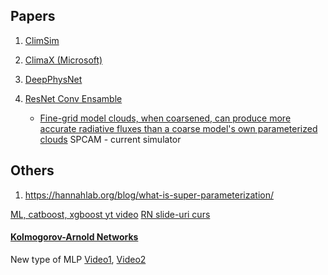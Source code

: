 ## Papers
1. [ClimSim](ClimSim.md)
2. [ClimaX (Microsoft)](ClimaX)
3. [DeepPhysNet](DeepPhysNet.md)
4. [ResNet Conv Ensamble](https://agupubs.onlinelibrary.wiley.com/doi/epdf/10.1029/2022MS003508)

	- [Fine-grid model clouds, when coarsened, can produce more accurate radiative fluxes than a coarse model's own parameterized clouds](https://agupubs.onlinelibrary.wiley.com/doi/full/10.1029/2023MS003949)
SPCAM - current simulator

## Others
1. https://hannahlab.org/blog/what-is-super-parameterization/


[ML, catboost, xgboost yt video](https://www.youtube.com/watch?v=o7cUF25hAbo)
[RN slide-uri curs](https://gdt050579.github.io/rn_course_fii/courses)

#### [Kolmogorov-Arnold Networks](PDF/KAN.pdf)
New type of MLP
[Video1](https://www.youtube.com/watch?v=3XAW0kqbH2Q), [Video2](https://www.youtube.com/watch?v=CkCijaXqAOM)
